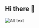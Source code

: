 ## Hi there 👋


![Alt text](https://spotify-recently-played-readme.vercel.app/api?user=0edqggje073xko2661zc3ciir)

<!--
**DarraghKennedy2008/DarraghKennedy2008** is a ✨ _special_ ✨ repository because its `README.md` (this file) appears on your GitHub profile.

Here are some ideas to get you started:

- 🔭 I’m currently working on ...
- 🌱 I’m currently learning ...
- 👯 I’m looking to collaborate on ...
- 🤔 I’m looking for help with ...
- 💬 Ask me about ...
- 📫 How to reach me: ...
- 😄 Pronouns: ...
- ⚡ Fun fact: ...
-->
